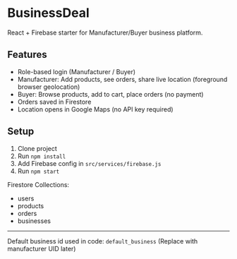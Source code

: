 # BusinessDeal

React + Firebase starter for Manufacturer/Buyer business platform.

## Features
- Role-based login (Manufacturer / Buyer)
- Manufacturer: Add products, see orders, share live location (foreground browser geolocation)
- Buyer: Browse products, add to cart, place orders (no payment)
- Orders saved in Firestore
- Location opens in Google Maps (no API key required)

## Setup
1. Clone project
2. Run `npm install`
3. Add Firebase config in `src/services/firebase.js`
4. Run `npm start`

Firestore Collections:
- users
- products
- orders
- businesses

---

Default business id used in code: `default_business`
(Replace with manufacturer UID later)

